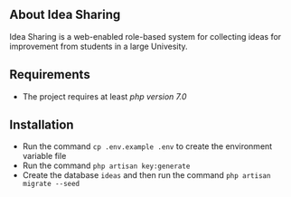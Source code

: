 ## About Idea Sharing

Idea Sharing is a web-enabled role-based system for collecting ideas for improvement from students in a large Univesity.

## Requirements
- The project requires at least *php version 7.0*

## Installation

- Run the command ```cp .env.example .env``` to create the environment variable file
- Run the command ```php artisan key:generate```
- Create the database ```ideas``` and then run the command ```php artisan migrate --seed```